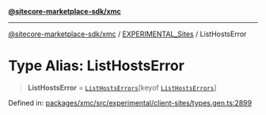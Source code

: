 [**@sitecore-marketplace-sdk/xmc**](../../../../README.md)

***

[@sitecore-marketplace-sdk/xmc](../../../../README.md) / [EXPERIMENTAL\_Sites](../README.md) / ListHostsError

# Type Alias: ListHostsError

> **ListHostsError** = [`ListHostsErrors`](ListHostsErrors.md)\[keyof [`ListHostsErrors`](ListHostsErrors.md)\]

Defined in: [packages/xmc/src/experimental/client-sites/types.gen.ts:2899](https://github.com/Sitecore/marketplace-sdk/blob/main/packages/xmc/src/experimental/client-sites/types.gen.ts#L2899)
